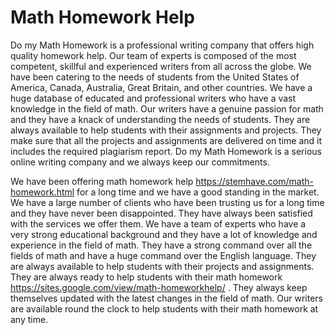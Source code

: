 # Math Homework Help

Do my Math Homework is a professional writing company that offers high quality homework help. Our team of experts is composed of the most competent, skillful and experienced writers from all across the globe. We have been catering to the needs of students from the United States of America, Canada, Australia, Great Britain, and other countries. We have a huge database of educated and professional writers who have a vast knowledge in the field of math. Our writers have a genuine passion for math and they have a knack of understanding the needs of students. They are always available to help students with their assignments and projects. They make sure that all the projects and assignments are delivered on time and it includes the required plagiarism report. Do my Math Homework is a serious online writing company and we always keep our commitments.

We have been offering math homework help https://stemhave.com/math-homework.html for a long time and we have a good standing in the market. We have a large number of clients who have been trusting us for a long time and they have never been disappointed. They have always been satisfied with the services we offer them. We have a team of experts who have a very strong educational background and they have a lot of knowledge and experience in the field of math. They have a strong command over all the fields of math and have a huge command over the English language. They are always available to help students with their projects and assignments. They are always ready to help students with their math homework https://sites.google.com/view/math-homeworkhelp/ . They always keep themselves updated with the latest changes in the field of math. Our writers are available round the clock to help students with their math homework at any time.
